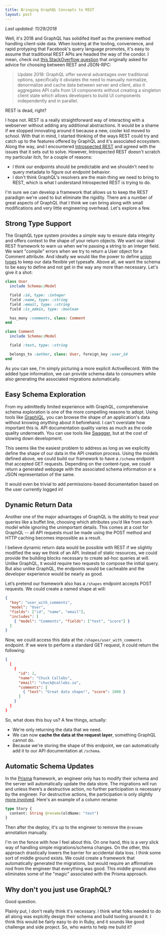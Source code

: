 ```yaml
---
title: Bringing GraphQL Concepts to REST
layout: post
---
```


<em>Last updated: 11/29/2018</em>

Well, it's 2018 and GraphQL has solidifed itself as the premiere method handling client-side data. When looking at the tooling, convenience, and rapid protyping that Facebook's query language promotes, it's easy to assume that traditional REST APIs are headed the way of the condor. I mean, check out [this StackOverflow question](https://stackoverflow.com/questions/15056878/rest-vs-json-rpc) that originally asked for advice for choosing between REST and JSON-RPC:

> Update 2018: GraphQL offer several advantages over traditional options, specifically it obviates the need to manually normalize, denormalize and cache data between server and client, also it aggregates API calls from UI components without creating a singleton client state which allows developers to build UI components independently and in parallel.

REST is dead, right?

I hope not. REST is a really straightforward way of interacting with a webserver without adding any additional abstractions. It would be a shame if we stopped innovating around it because a new, cooler kid moved to school. With that in mind, I started thinking of the ways REST could try and catch up to the features offered by GraphQL and it's associated ecosystem. Along the way, and I encountered [Introspected REST](https://introspected.rest) and agreed with the issues that it sets out to solve. However, Introspected REST doesn't scratch my particular itch, for a couple of reasons:
- I think our endpoints should be predictable and we shouldn't need to query metadata to figure out endpoint behavior.
- I don't think GraphQL's resolvers are the main thing we need to bring to REST, which is what I understand Introspected REST is trying to do.

I'm sure we can develop a framework that allows us to keep the REST paradigm we're used to but eliminate the rigidity. There are a number of great aspects of GraphQL that I think we can bring along with small modifications and very little engineering overhead. Let's explore a few.

## Strong Type Support

The GraphQL type system provides a simple way to ensure data integrity and offers context to the shape of your return objects. We want our ideal REST framework to warn us when we're passing a string to an integer field. We want "compile" errors when we try to return a User object for a Comment attribute. And ideally we would like the power to define [union types](https://graphql.org/learn/schema/#union-types) to keep our data flexible yet typesafe. Above all, we want the schema to be easy to define and not get in the way any more than necessary. Let's give it a shot:

``` ruby
class User
  include Schema::Model

  field :id, type: :integer
  field :name, type: :string
  field :email, type: :string
  field :is_admin, type: :boolean

  has_many :comments, class: Comment
end

class Comment
  include Schema::Model

  field :text, type: :string

  belongs_to :author, class: User, foreign_key :user_id
end
```

As you can see, I'm simply picturing a more explicit ActiveRecord. With the added type information, we can provide schema data to consumers while also generating the associated migrations automatically.

## Easy Schema Exploration

From my admittedly limited experience with GraphQL, comprehensive schema exploration is one of the more compelling reasons to adopt. Using tools like [GraphiQL](https://github.com/graphql/graphiql), you can browse the shape of an application's data without knowing _anything_ about it beforehand. I can't overstate how important this is. API documentation quality varies as much as the code quality underneath. You can use tools like [Swagger](https://swagger.io/), but at the cost of slowing down development.

This seems like the easiest problem to address as long as we explicitly define the shape of our data in the API creation process. Using the models defined above, we could build our framework to have a `/schema` endpoint that accepted GET requests. Depending on the content-type, we could return a generated webpage with the associated schema information or a JSON representation of the same.

It would even be trivial to add permissions-based documentation based on the user currently logged in!

## Dynamic Return Data
Another one of the major advantages of GraphQL is the ability to treat your queries like a buffet line, choosing which attributes you’d like from each model while ignoring the unimportant details. This comes at a cost for GraphQL -- all API requests must be made using the POST method and HTTP caching becomes impossible as a result.

I believe dynamic return data would be possible with REST if we slightly modified the way we think of an API. Instead of static resources, we could provide the building blocks necessary to create ad-hoc queries at will. Unlike GraphQL, it would require two requests to compose the initial query. But also unlike GraphQL, the endpoints would be cacheable and the developer experience would be nearly as good.

Let’s pretend our framework also has a `/shapes` endpoint accepts POST requests. We could create a named shape at will:

``` json
{
  "key": "user_with_comments",
  "model": "User",
  "fields": ["id", "name", "email"],
  "includes": [
    { "model": "Comments", "fields": ["text", "score"] }
  ]
}
```

Now, we could access this data at the `/shapes/user_with_comments` endpoint. If we were to perform a standard GET request, it could return the following:

``` json
{
  [
    {
      "id": 1,
      "name": "Chuck Callebs",
      "email": "chuck@callebs.io",
      "comments": [
        { "text": "Great data shape!", "score": 1000 }
      ]
    }
  ]
}
```

So, what does this buy us? A few things, actually:

- We're only returning the data that we need.
- We can now **cache the data at the request layer**, something GraphQL cannot do.
- Because we're storing the shape of this endpoint, we can automatically add it to our API documentation at `/schema`.

## Automatic Schema Updates
In the [Prisma](https://www.prisma.io/) framework, an engineer only has to modify their schema and the server will automatically update the data store. The migrations will run and unless there’s a destructive action, no further participation is necessary by the engineer. For destructive actions, the participation is only slightly [more involved](https://www.prisma.io/docs/data-model-and-migrations/migrations-asdf/). Here's an example of a column rename:

``` graphql
type Story {
  content: String @rename(oldName: "text")
}
```

Then after the deploy, it's up to the engineer to remove the `@rename` annotation manually.

I'm on the fence with how I feel about this. On one hand, this is a very slick way of handling simple migrations/schema changes. On the other, this approach drastically lowers the barrier for accidental data loss. I think some sort of middle ground exists. We could create a framework that automatically generated the migrations, but would require an affirmative nod from the engineer that everything was good. This middle ground also eliminates some of the "magic" associated with the Prisma approach.

## Why don't you just use GraphQL?

Good question.

Plainly put, I don't really think it's necessary. I think what folks needed to do all along was explcitly design their schema and build tooling around it. I think this would be fairly easy to do in Ruby, and it sounds like good challenge and side project. So, who wants to help me build it?
